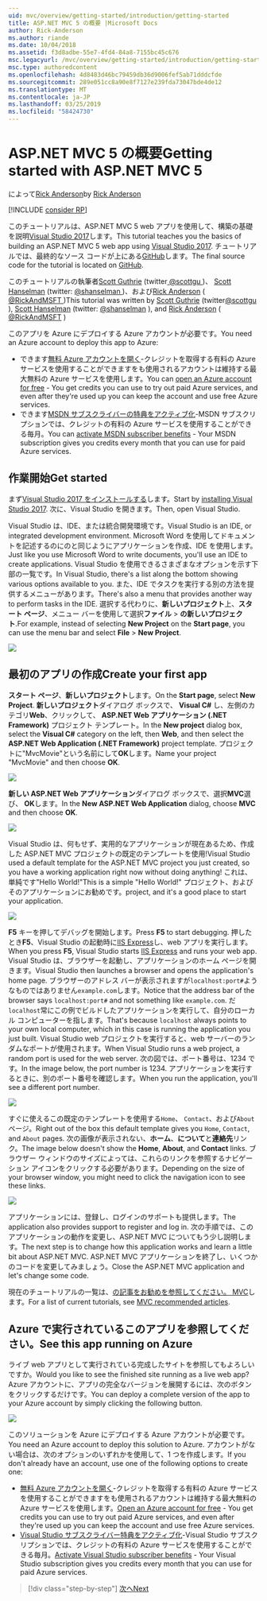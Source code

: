 ```yaml
---
uid: mvc/overview/getting-started/introduction/getting-started
title: ASP.NET MVC 5 の概要 |Microsoft Docs
author: Rick-Anderson
ms.author: riande
ms.date: 10/04/2018
ms.assetid: f3d8adbe-55e7-4fd4-84a8-7155bc45c676
msc.legacyurl: /mvc/overview/getting-started/introduction/getting-started
msc.type: authoredcontent
ms.openlocfilehash: 4d8483d46bc79459db36d9006fef5ab71dddcfde
ms.sourcegitcommit: 289e051cc8a90e8f7127e239fda73047bde4de12
ms.translationtype: MT
ms.contentlocale: ja-JP
ms.lasthandoff: 03/25/2019
ms.locfileid: "58424730"
---
```

<a name="getting-started-with-aspnet-mvc-5"></a><span data-ttu-id="722b2-102">ASP.NET MVC 5 の概要</span><span class="sxs-lookup"><span data-stu-id="722b2-102">Getting started with ASP.NET MVC 5</span></span>
====================
<span data-ttu-id="722b2-103">によって[Rick Anderson]((https://twitter.com/RickAndMSFT))</span><span class="sxs-lookup"><span data-stu-id="722b2-103">by [Rick Anderson]((https://twitter.com/RickAndMSFT))</span></span>

[!INCLUDE [consider RP](../../../../includes/razor.md)]

<span data-ttu-id="722b2-104">このチュートリアルは、ASP.NET MVC 5 web アプリを使用して、構築の基礎を説明[Visual Studio 2017](https://visualstudio.microsoft.com/downloads/?utm_medium=microsoft&utm_source=docs.microsoft.com&utm_campaign=button+cta&utm_content=download+vs2017)します。</span><span class="sxs-lookup"><span data-stu-id="722b2-104">This tutorial teaches you the basics of building an ASP.NET MVC 5 web app using [Visual Studio 2017](https://visualstudio.microsoft.com/downloads/?utm_medium=microsoft&utm_source=docs.microsoft.com&utm_campaign=button+cta&utm_content=download+vs2017).</span></span> <span data-ttu-id="722b2-105">チュートリアルでは、最終的なソース コードが上にある[GitHub](https://github.com/aspnet/AspNetDocs/tree/master/aspnet/mvc/overview/getting-started/introduction/sample/MvcMovie/MvcMovie)します。</span><span class="sxs-lookup"><span data-stu-id="722b2-105">The final source code for the tutorial is located on [GitHub](https://github.com/aspnet/AspNetDocs/tree/master/aspnet/mvc/overview/getting-started/introduction/sample/MvcMovie/MvcMovie).</span></span>

<span data-ttu-id="722b2-106">このチュートリアルの執筆者[Scott Guthrie](https://weblogs.asp.net/scottgu/) (twitter[ @scottgu ](https://twitter.com/scottgu) )、 [Scott Hanselman](http://www.hanselman.com/blog/) (twitter: [ @shanselman ](https://twitter.com/shanselman) )、および[Rick Anderson](https://twitter.com/RickAndMSFT) ( [ @RickAndMSFT ](https://twitter.com/#!/RickAndMSFT) )</span><span class="sxs-lookup"><span data-stu-id="722b2-106">This tutorial was written by [Scott Guthrie](https://weblogs.asp.net/scottgu/) (twitter[@scottgu](https://twitter.com/scottgu) ), [Scott Hanselman](http://www.hanselman.com/blog/) (twitter: [@shanselman](https://twitter.com/shanselman) ), and [Rick Anderson](https://twitter.com/RickAndMSFT) ( [@RickAndMSFT](https://twitter.com/#!/RickAndMSFT) )</span></span>

<span data-ttu-id="722b2-107">このアプリを Azure にデプロイする Azure アカウントが必要です。</span><span class="sxs-lookup"><span data-stu-id="722b2-107">You need an Azure account to deploy this app to Azure:</span></span>

- <span data-ttu-id="722b2-108">できます[無料 Azure アカウントを開く](https://azure.microsoft.com/pricing/free-trial/?WT.mc_id=A443DD604)-クレジットを取得する有料の Azure サービスを使用することができますをも使用されるアカウントは維持する最大無料の Azure サービスを使用します。</span><span class="sxs-lookup"><span data-stu-id="722b2-108">You can [open an Azure account for free](https://azure.microsoft.com/pricing/free-trial/?WT.mc_id=A443DD604) - You get credits you can use to try out paid Azure services, and even after they're used up you can keep the account and use free Azure services.</span></span>
- <span data-ttu-id="722b2-109">できます[MSDN サブスクライバーの特典をアクティブ化](https://azure.microsoft.com/pricing/member-offers/msdn-benefits-details/?WT.mc_id=A443DD604)-MSDN サブスクリプションでは、クレジットの有料の Azure サービスを使用することができる毎月。</span><span class="sxs-lookup"><span data-stu-id="722b2-109">You can [activate MSDN subscriber benefits](https://azure.microsoft.com/pricing/member-offers/msdn-benefits-details/?WT.mc_id=A443DD604) - Your MSDN subscription gives you credits every month that you can use for paid Azure services.</span></span>

## <a name="get-started"></a><span data-ttu-id="722b2-110">作業開始</span><span class="sxs-lookup"><span data-stu-id="722b2-110">Get started</span></span>

<span data-ttu-id="722b2-111">まず[Visual Studio 2017 をインストールする](https://visualstudio.microsoft.com/downloads/?utm_medium=microsoft&utm_source=docs.microsoft.com&utm_campaign=button+cta&utm_content=download+vs2017)します。</span><span class="sxs-lookup"><span data-stu-id="722b2-111">Start by [installing Visual Studio 2017](https://visualstudio.microsoft.com/downloads/?utm_medium=microsoft&utm_source=docs.microsoft.com&utm_campaign=button+cta&utm_content=download+vs2017).</span></span> <span data-ttu-id="722b2-112">次に、Visual Studio を開きます。</span><span class="sxs-lookup"><span data-stu-id="722b2-112">Then, open Visual Studio.</span></span>

<span data-ttu-id="722b2-113">Visual Studio は、IDE、または統合開発環境です。</span><span class="sxs-lookup"><span data-stu-id="722b2-113">Visual Studio is an IDE, or integrated development environment.</span></span> <span data-ttu-id="722b2-114">Microsoft Word を使用してドキュメントを記述するのにのと同じようにアプリケーションを作成、IDE を使用します。</span><span class="sxs-lookup"><span data-stu-id="722b2-114">Just like you use Microsoft Word to write documents, you'll use an IDE to create applications.</span></span> <span data-ttu-id="722b2-115">Visual Studio を使用できるさまざまなオプションを示す下部の一覧です。</span><span class="sxs-lookup"><span data-stu-id="722b2-115">In Visual Studio, there's a list along the bottom showing various options available to you.</span></span> <span data-ttu-id="722b2-116">また、IDE でタスクを実行する別の方法を提供するメニューがあります。</span><span class="sxs-lookup"><span data-stu-id="722b2-116">There's also a menu that provides another way to perform tasks in the IDE.</span></span> <span data-ttu-id="722b2-117">選択する代わりに、**新しいプロジェクト**上、**スタート ページ**、メニュー バーを使用して選択**ファイル** > **の新しいプロジェクト**.</span><span class="sxs-lookup"><span data-stu-id="722b2-117">For example, instead of selecting **New Project** on the **Start page**, you can use the menu bar and select **File** > **New Project**.</span></span>

![](getting-started/_static/image1.png)

## <a name="create-your-first-app"></a><span data-ttu-id="722b2-118">最初のアプリの作成</span><span class="sxs-lookup"><span data-stu-id="722b2-118">Create your first app</span></span>

<span data-ttu-id="722b2-119">**スタート ページ**、**新しいプロジェクト**します。</span><span class="sxs-lookup"><span data-stu-id="722b2-119">On the **Start page**, select **New Project**.</span></span> <span data-ttu-id="722b2-120">**新しいプロジェクト**ダイアログ ボックスで、 **Visual C#** し、左側のカテゴリ**Web**、クリックして、 **ASP.NET Web アプリケーション (.NET Framework)** プロジェクト テンプレート。</span><span class="sxs-lookup"><span data-stu-id="722b2-120">In the **New project** dialog box, select the **Visual C#** category on the left, then **Web**, and then select the **ASP.NET Web Application (.NET Framework)** project template.</span></span> <span data-ttu-id="722b2-121">プロジェクトに"MvcMovie"という名前にして**OK**します。</span><span class="sxs-lookup"><span data-stu-id="722b2-121">Name your project "MvcMovie" and then choose **OK**.</span></span>

![](getting-started/_static/image2.png)

<span data-ttu-id="722b2-122">**新しい ASP.NET Web アプリケーション**ダイアログ ボックスで、選択**MVC**選び、 **OK**します。</span><span class="sxs-lookup"><span data-stu-id="722b2-122">In the **New ASP.NET Web Application** dialog, choose **MVC** and then choose **OK**.</span></span>

![](getting-started/_static/image3.png)

<span data-ttu-id="722b2-123">Visual Studio は、何もせず、実用的なアプリケーションが現在あるため、作成した ASP.NET MVC プロジェクトの既定のテンプレートを使用!</span><span class="sxs-lookup"><span data-stu-id="722b2-123">Visual Studio used a default template for the ASP.NET MVC project you just created, so you have a working application right now without doing anything!</span></span> <span data-ttu-id="722b2-124">これは、単純です"Hello World!"</span><span class="sxs-lookup"><span data-stu-id="722b2-124">This is a simple "Hello World!"</span></span> <span data-ttu-id="722b2-125">プロジェクト、およびそのアプリケーションにお勧めです。</span><span class="sxs-lookup"><span data-stu-id="722b2-125">project, and it's a good place to start your application.</span></span>

![](getting-started/_static/image4.png)

<span data-ttu-id="722b2-126">**F5** キーを押してデバッグを開始します。</span><span class="sxs-lookup"><span data-stu-id="722b2-126">Press **F5** to start debugging.</span></span> <span data-ttu-id="722b2-127">押したとき**F5**、Visual Studio の起動時に[IIS Express](/iis/extensions/introduction-to-iis-express/iis-express-overview)し、web アプリを実行します。</span><span class="sxs-lookup"><span data-stu-id="722b2-127">When you press **F5**, Visual Studio starts [IIS Express](/iis/extensions/introduction-to-iis-express/iis-express-overview) and runs your web app.</span></span> <span data-ttu-id="722b2-128">Visual Studio は、ブラウザーを起動し、アプリケーションのホーム ページを開きます。</span><span class="sxs-lookup"><span data-stu-id="722b2-128">Visual Studio then launches a browser and opens the application's home page.</span></span> <span data-ttu-id="722b2-129">ブラウザーのアドレス バーが表示されますが`localhost:port#`ようなものではありません`example.com`します。</span><span class="sxs-lookup"><span data-stu-id="722b2-129">Notice that the address bar of the browser says `localhost:port#` and not something like `example.com`.</span></span> <span data-ttu-id="722b2-130">だ`localhost`常にこの例でビルドしたアプリケーションを実行して、自分のローカル コンピューターを指します。</span><span class="sxs-lookup"><span data-stu-id="722b2-130">That's because `localhost` always points to your own local computer, which in this case is running the application you just built.</span></span> <span data-ttu-id="722b2-131">Visual Studio web プロジェクトを実行すると、web サーバーのランダムなポートが使用されます。</span><span class="sxs-lookup"><span data-stu-id="722b2-131">When Visual Studio runs a web project, a random port is used for the web server.</span></span> <span data-ttu-id="722b2-132">次の図では、ポート番号は、1234 です。</span><span class="sxs-lookup"><span data-stu-id="722b2-132">In the image below, the port number is 1234.</span></span> <span data-ttu-id="722b2-133">アプリケーションを実行するときに、別のポート番号を確認します。</span><span class="sxs-lookup"><span data-stu-id="722b2-133">When you run the application, you'll see a different port number.</span></span>

![](getting-started/_static/image5.png)

<span data-ttu-id="722b2-134">すぐに使えるこの既定のテンプレートを使用する`Home`、 `Contact`、および`About`ページ。</span><span class="sxs-lookup"><span data-stu-id="722b2-134">Right out of the box this default template gives you `Home`, `Contact`, and `About` pages.</span></span> <span data-ttu-id="722b2-135">次の画像が表示されない、**ホーム**、**について**と**連絡先**リンク。</span><span class="sxs-lookup"><span data-stu-id="722b2-135">The image below doesn't show the **Home**, **About**, and **Contact** links.</span></span> <span data-ttu-id="722b2-136">ブラウザー ウィンドウのサイズによっては、これらのリンクを参照するナビゲーション アイコンをクリックする必要があります。</span><span class="sxs-lookup"><span data-stu-id="722b2-136">Depending on the size of your browser window, you might need to click the navigation icon to see these links.</span></span>

![](getting-started/_static/image6.png)

<span data-ttu-id="722b2-137">アプリケーションには、登録し、ログインのサポートも提供します。</span><span class="sxs-lookup"><span data-stu-id="722b2-137">The application also provides support to register and log in.</span></span> <span data-ttu-id="722b2-138">次の手順では、このアプリケーションの動作を変更し、ASP.NET MVC についてもう少し説明します。</span><span class="sxs-lookup"><span data-stu-id="722b2-138">The next step is to change how this application works and learn a little bit about ASP.NET MVC.</span></span> <span data-ttu-id="722b2-139">ASP.NET MVC アプリケーションを終了し、いくつかのコードを変更してみましょう。</span><span class="sxs-lookup"><span data-stu-id="722b2-139">Close the ASP.NET MVC application and let's change some code.</span></span>

<span data-ttu-id="722b2-140">現在のチュートリアルの一覧は、[の記事をお勧めを参照してください。 MVC](../mvc-learning-sequence.md)します。</span><span class="sxs-lookup"><span data-stu-id="722b2-140">For a list of current tutorials, see [MVC recommended articles](../mvc-learning-sequence.md).</span></span>

## <a name="see-this-app-running-on-azure"></a><span data-ttu-id="722b2-141">Azure で実行されているこのアプリを参照してください。</span><span class="sxs-lookup"><span data-stu-id="722b2-141">See this app running on Azure</span></span>

<span data-ttu-id="722b2-142">ライブ web アプリとして実行されている完成したサイトを参照してもよろしいですか。</span><span class="sxs-lookup"><span data-stu-id="722b2-142">Would you like to see the finished site running as a live web app?</span></span> <span data-ttu-id="722b2-143">Azure アカウントに、アプリの完全なバージョンを展開するには、次のボタンをクリックするだけです。</span><span class="sxs-lookup"><span data-stu-id="722b2-143">You can deploy a complete version of the app to your Azure account by simply clicking the following button.</span></span>

[![](https://azuredeploy.net/deploybutton.png)](https://azuredeploy.net/?repository=https://github.com/aspnet/AspNetDocs/tree/master/aspnet/mvc/overview/getting-started/introduction/sample/MvcMovie&amp;WT.mc_id=deploy_azure_aspnet)

<span data-ttu-id="722b2-144">このソリューションを Azure にデプロイする Azure アカウントが必要です。</span><span class="sxs-lookup"><span data-stu-id="722b2-144">You need an Azure account to deploy this solution to Azure.</span></span> <span data-ttu-id="722b2-145">アカウントがない場合は、次のオプションのいずれかを使用して、1 つを作成します。</span><span class="sxs-lookup"><span data-stu-id="722b2-145">If you don't already have an account, use one of the following options to create one:</span></span>

- <span data-ttu-id="722b2-146">[無料 Azure アカウントを開く](https://azure.microsoft.com/pricing/free-trial/?WT.mc_id=A443DD604)-クレジットを取得する有料の Azure サービスを使用することができますをも使用されるアカウントは維持する最大無料の Azure サービスを使用します。</span><span class="sxs-lookup"><span data-stu-id="722b2-146">[Open an Azure account for free](https://azure.microsoft.com/pricing/free-trial/?WT.mc_id=A443DD604) - You get credits you can use to try out paid Azure services, and even after they're used up you can keep the account and use free Azure services.</span></span>
- <span data-ttu-id="722b2-147">[Visual Studio サブスクライバー特典をアクティブ化](https://azure.microsoft.com/pricing/member-offers/credit-for-visual-studio-subscribers)-Visual Studio サブスクリプションでは、クレジットの有料の Azure サービスを使用することができる毎月。</span><span class="sxs-lookup"><span data-stu-id="722b2-147">[Activate Visual Studio subscriber benefits](https://azure.microsoft.com/pricing/member-offers/credit-for-visual-studio-subscribers) - Your Visual Studio subscription gives you credits every month that you can use for paid Azure services.</span></span>

> [!div class="step-by-step"]
> [<span data-ttu-id="722b2-148">次へ</span><span class="sxs-lookup"><span data-stu-id="722b2-148">Next</span></span>](adding-a-controller.md)
